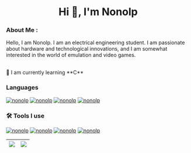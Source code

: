 <h1 align="center">Hi 👋, I'm Nonolp</h1>
<h3>About Me : </h3>
<p> Hello, I am Nonolp. I am an electrical engineering student. I am passionate about hardware and technological innovations, and I am somewhat interested in the world of emulation and video games.</p>
<br>
📘 I am currently learning **C** 


<h3 align="left"> Languages </h3>
<p align = "left">

<a href="https://en.wikipedia.org/wiki/C_(programming_language)"><img src="https://img.shields.io/badge/c%20-%2300599C.svg?&style=for-the-badge&logo=c&logoColor=white" alt="nonolp"/></a>
<a href="https://en.wikipedia.org/wiki/C%2B%2B"><img src="https://img.shields.io/badge/C++-%2300599C.svg?style=for-the-badge&logo=C%2B%2B&logoColor=white" alt="nonolp"/></a>
<a href="https://en.wikipedia.org/wiki/HTML"><img src="https://img.shields.io/badge/html5-%23E34F26.svg?style=for-the-badge&logo=html5&logoColor=white" alt="nonolp"/></a>
<a href="https://en.wikipedia.org/wiki/CSS"><img src="https://img.shields.io/badge/css3-%231572B6.svg?style=for-the-badge&logo=css3&logoColor=white" alt="nonolp"/></a>
</p>



<h3 align="left"> 🛠️ Tools I use </h3>
<p align = "left">

<a href="https://en.wikipedia.org/wiki/Visual_Studio_Code"><img src="https://img.shields.io/badge/Vscode-007ACC?style=for-the-badge&logo=visualstudiocode&logoColor=white" alt="nonolp"/></a>
<a href="https://en.wikipedia.org/wiki/Visual_Studio"><img src="https://img.shields.io/badge/Visual_Studio-5C2D91?style=for-the-badge&logo=visual%20studio&logoColor=white" alt="nonolp"/></a>
<a href="https://en.wikipedia.org/wiki/GitHub"><img src="https://img.shields.io/badge/github-121013?style=for-the-badge&logo=github&logoColor=white" alt="nonolp"/></a>
<a href="https://en.wikipedia.org/wiki/Git"><img src="https://img.shields.io/badge/git-critical?style=for-the-badge&logo=git&logoColor=white" alt="nonolp"/></a>



</p>


| ![](https://github-readme-stats.vercel.app/api/top-langs/?username=Nonolp&theme=gotham&hide_border=false&include_all_commits=false&count_private=false&layout=compact) | ![](https://github-readme-stats.vercel.app/api?username=Nonolp&theme=gotham&hide_border=false&include_all_commits=false&count_private=false) |
|---|---|


